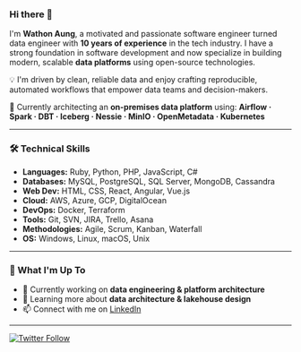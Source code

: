 ### Hi there 👋

I'm **Wathon Aung**, a motivated and passionate software engineer turned data engineer with **10 years of experience** in the tech industry. I have a strong foundation in software development and now specialize in building modern, scalable **data platforms** using open-source technologies.

💡 I'm driven by clean, reliable data and enjoy crafting reproducible, automated workflows that empower data teams and decision-makers.

🔧 Currently architecting an **on-premises data platform** using:
**Airflow · Spark · DBT · Iceberg · Nessie · MinIO · OpenMetadata · Kubernetes**

---

### 🛠️ Technical Skills

- **Languages:** Ruby, Python, PHP, JavaScript, C#
- **Databases:** MySQL, PostgreSQL, SQL Server, MongoDB, Cassandra
- **Web Dev:** HTML, CSS, React, Angular, Vue.js
- **Cloud:** AWS, Azure, GCP, DigitalOcean
- **DevOps:** Docker, Terraform
- **Tools:** Git, SVN, JIRA, Trello, Asana
- **Methodologies:** Agile, Scrum, Kanban, Waterfall
- **OS:** Windows, Linux, macOS, Unix

---

### 📌 What I'm Up To

- 🔭 Currently working on **data engineering & platform architecture**
- 🌱 Learning more about **data architecture & lakehouse design**
- 📫 Connect with me on [LinkedIn](https://www.linkedin.com/in/wathon-aung-43225b102/)

---

[![Twitter Follow](https://img.shields.io/twitter/follow/wathon_aung?label=Follow%20on%20Twitter)](https://twitter.com/Wathon_Aung)

